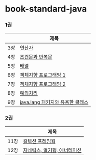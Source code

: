 # book-standard-java

### 1권
||제목|
|--|--|
|3장 | [연산자](https://github.com/HongEunbeen/book-standard-java/tree/master/src/main/java/ch03) |
|4장 | [조건문과 반복문](https://github.com/HongEunbeen/book-standard-java/tree/master/src/main/java/ch04) |
|5장 | [배열](https://github.com/HongEunbeen/book-standard-java/tree/master/src/main/java/ch05) |
|6장 | [객체지향 프로그래밍 1](https://github.com/HongEunbeen/book-standard-java/tree/master/src/main/java/ch06) |
|7장 | [객체지향 프로그래밍 2](https://github.com/HongEunbeen/book-standard-java/tree/master/src/main/java/ch07) |
|8장 | [예외처리](https://github.com/HongEunbeen/book-standard-java/tree/master/src/main/java/ch08) |
|9장 | [java.lang 패키지와 유용한 클래스](https://github.com/HongEunbeen/book-standard-java/tree/master/src/main/java/ch09) |

### 2권

||제목|
|--|--|
|11장 | [컬렉션 프레임웍](https://github.com/HongEunbeen/book-standard-java/tree/master/src/main/java/ch11) |
|12장 | [지네릭스, 열거형, 애너테이션](https://github.com/HongEunbeen/book-standard-java/tree/master/src/main/java/ch12) |

